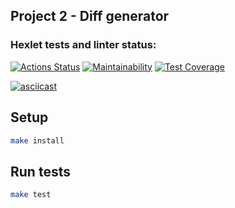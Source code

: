 ## Project 2 - Diff generator

### Hexlet tests and linter status:
[![Actions Status](https://github.com/AslanAV/frontend-project-46/workflows/hexlet-check/badge.svg)](https://github.com/AslanAV/frontend-project-46/actions)
[![Maintainability](https://api.codeclimate.com/v1/badges/03e80dc65450e918c1ac/maintainability)](https://codeclimate.com/github/AslanAV/frontend-project-46/maintainability)
[![Test Coverage](https://api.codeclimate.com/v1/badges/03e80dc65450e918c1ac/test_coverage)](https://codeclimate.com/github/AslanAV/frontend-project-46/test_coverage)


[![asciicast](https://asciinema.org/a/besCKV2OryJrvMIOe01jGFkCa.svg)](https://asciinema.org/a/besCKV2OryJrvMIOe01jGFkCa)

## Setup

```bash
make install
```

## Run tests

```bash
make test
```
